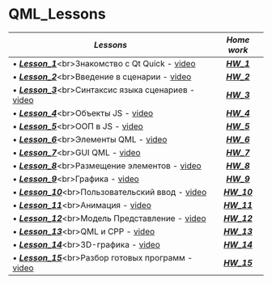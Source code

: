 # QML_Lessons

|***Lessons***|***Home work***|
|---|:-:|
|• [***Lesson_1***](https://github.com/BurdichxD4r/.....)<br>Знакомство с Qt Quick - [video](https://youtu.be/tARGB-igsc0)|[***HW_1***](https://github.com/BurdichxD4r/.....)|
|• [***Lesson_2***](https://github.com/BurdichxD4r/.....)<br>Введение в сценарии - [video](https://youtu.be/.....)|[***HW_2***](https://github.com/BurdichxD4r/.....)|
|• [***Lesson_3***](https://github.com/BurdichxD4r/.....)<br>Синтаксис языка сценариев - [video](https://youtu.be/.....)|[***HW_3***](https://github.com/BurdichxD4r/.....)|
|• [***Lesson_4***](https://github.com/BurdichxD4r/.....)<br>Oбъекты JS - [video](https://youtu.be/.....)|[***HW_4***](https://github.com/BurdichxD4r/.....)|
|• [***Lesson_5***](https://github.com/BurdichxD4r/.....)<br>ООП в JS - [video](https://youtu.be/.....)|[***HW_5***](https://github.com/BurdichxD4r/.....)|
|• [***Lesson_6***](https://github.com/BurdichxD4r/.....)<br>Элементы QML - [video](https://youtu.be/.....)|[***HW_6***](https://github.com/BurdichxD4r/.....)|
|• [***Lesson_7***](https://github.com/BurdichxD4r/.....)<br>GUI QML - [video](https://youtu.be/.....)|[***HW_7***](https://github.com/BurdichxD4r/.....)|
|• [***Lesson_8***](https://github.com/BurdichxD4r/.....)<br>Размещение элементов - [video](https://youtu.be/.....)|[***HW_8***](https://github.com/BurdichxD4r/.....)|
|• [***Lesson_9***](https://github.com/BurdichxD4r/.....)<br>Графика - [video](https://youtu.be/.....)|[***HW_9***](https://github.com/BurdichxD4r/.....)|
|• [***Lesson_10***](https://github.com/BurdichxD4r/.....)<br>Пользовательский ввод - [video](https://youtu.be/KaIAICmkpwo)|[***HW_10***](https://github.com/BurdichxD4r/.....)|
|• [***Lesson_11***](https://github.com/BurdichxD4r/.....)<br>Анимация - [video](https://youtu.be/.....)|[***HW_11***](https://github.com/BurdichxD4r/.....)|
|• [***Lesson_12***](https://github.com/BurdichxD4r/.....)<br>Модель Представление - [video](https://youtu.be/.....)|[***HW_12***](https://github.com/BurdichxD4r/.....)|
|• [***Lesson_13***](https://github.com/BurdichxD4r/.....)<br>QML и CPP - [video](https://youtu.be/.....)|[***HW_13***](https://github.com/BurdichxD4r/.....)|
|• [***Lesson_14***](https://github.com/BurdichxD4r/.....)<br>3D-графика - [video](https://youtu.be/.....)|[***HW_14***](https://github.com/BurdichxD4r/.....)|
|• [***Lesson_15***](https://github.com/BurdichxD4r/.....)<br>Разбор готовых программ - [video](https://youtu.be/.....)|[***HW_15***](https://github.com/BurdichxD4r/.....)|
